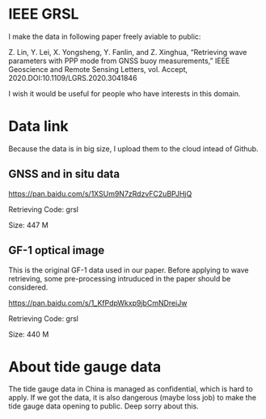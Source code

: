 # IEEE GRSL

I make the data in following paper freely aviable to public:

Z. Lin, Y. Lei, X. Yongsheng, Y. Fanlin, and Z. Xinghua, “Retrieving wave parameters with PPP mode from GNSS buoy measurements,” IEEE Geoscience and Remote Sensing Letters, vol. Accept, 2020.DOI:10.1109/LGRS.2020.3041846

I wish it would be useful for people who have interests in this domain.

# Data link

Because the data is in big size, I upload them to the cloud intead of Github.

## GNSS and in situ data
https://pan.baidu.com/s/1XSUm9N7zRdzvFC2uBPJHjQ

Retrieving Code: grsl 

Size: 447 M

## GF-1 optical image
This is the original GF-1 data used in our paper. Before applying to wave retrieving, some pre-processing intruduced in the paper should be considered.

https://pan.baidu.com/s/1_KfPdpWkxp9jbCmNDreiJw 

Retrieving Code: grsl 

Size: 440 M

# About tide gauge data
The tide gauge data in China is managed as confidential, which is hard to apply. If we got the data, it is also dangerous (maybe loss job) to make the tide gauge data opening to public. Deep sorry about this.


